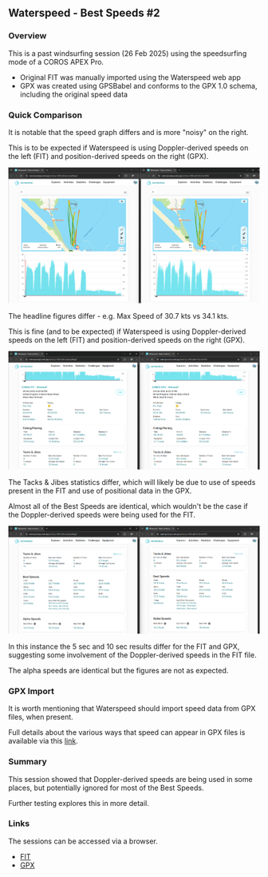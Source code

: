 ## Waterspeed - Best Speeds #2

### Overview

This is a past windsurfing session (26 Feb 2025) using the speedsurfing mode of a COROS APEX Pro.

- Original FIT was manually imported using the Waterspeed web app
- GPX was created using GPSBabel and conforms to the GPX 1.0 schema, including the original speed data



### Quick Comparison

It is notable that the speed graph differs and is more "noisy" on the right.

This is to be expected if Waterspeed is using Doppler-derived speeds on the left (FIT) and position-derived speeds on the right (GPX).

![comparison-1](img/comparison-1.png)



The headline figures differ - e.g. Max Speed of 30.7 kts vs 34.1 kts.

This is fine (and to be expected) if Waterspeed is using Doppler-derived speeds on the left (FIT) and position-derived speeds on the right (GPX).

![comparison-2](img/comparison-2.png)



The Tacks & Jibes statistics differ, which will likely be due to use of speeds present in the FIT and use of positional data in the GPX.

Almost all of the Best Speeds are identical, which wouldn't be the case if the Doppler-derived speeds were being used for the FIT.

![comparison-3](img/comparison-3.png)



In this instance the 5 sec and 10 sec results differ for the FIT and GPX, suggesting some involvement of the Doppler-derived speeds in the FIT file.

The alpha speeds are identical but the figures are not as expected.



### GPX Import

It is worth mentioning that Waterspeed should import speed data from GPX files, when present.

Full details about the various ways that speed can appear in GPX files is available via this [link](https://logiqx.github.io/gps-wizard/gpx/speed.html).



### Summary

This session showed that Doppler-derived speeds are being used in some places, but potentially ignored for most of the Best Speeds.

Further testing explores this in more detail.



### Links

The sessions can be accessed via a browser.

- [FIT](https://waterspeedapp.web.app/activity/-OWEos8mLymcybjWegyC)
- [GPX](https://waterspeedapp.web.app/activity/-OWEoqIFUZhJZJwr9E9G)